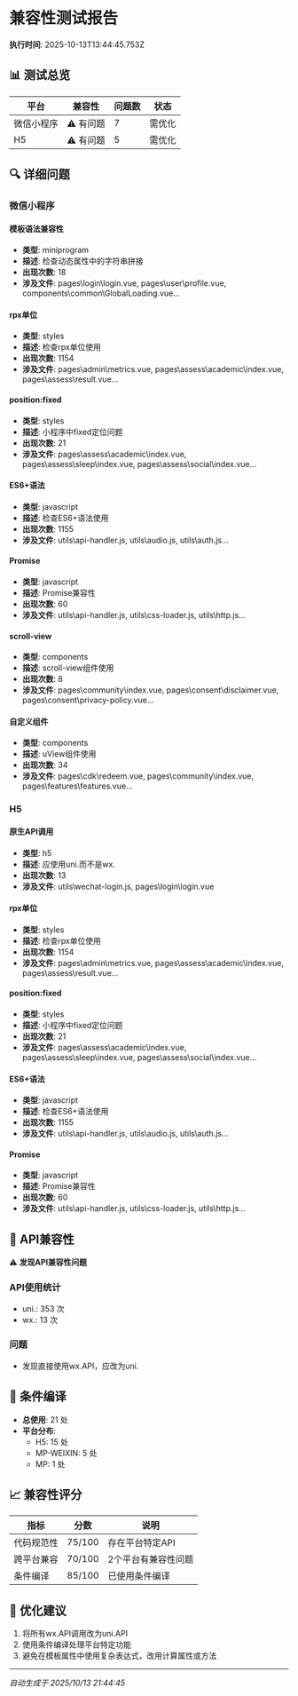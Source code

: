 # 兼容性测试报告

**执行时间**: 2025-10-13T13:44:45.753Z

## 📊 测试总览

| 平台 | 兼容性 | 问题数 | 状态 |
|------|--------|--------|------|
| 微信小程序 | ⚠️ 有问题 | 7 | 需优化 |
| H5 | ⚠️ 有问题 | 5 | 需优化 |

## 🔍 详细问题


### 微信小程序


#### 模板语法兼容性
- **类型**: miniprogram
- **描述**: 检查动态属性中的字符串拼接
- **出现次数**: 18
- **涉及文件**: pages\login\login.vue, pages\user\profile.vue, components\common\GlobalLoading.vue...


#### rpx单位
- **类型**: styles
- **描述**: 检查rpx单位使用
- **出现次数**: 1154
- **涉及文件**: pages\admin\metrics.vue, pages\assess\academic\index.vue, pages\assess\result.vue...


#### position:fixed
- **类型**: styles
- **描述**: 小程序中fixed定位问题
- **出现次数**: 21
- **涉及文件**: pages\assess\academic\index.vue, pages\assess\sleep\index.vue, pages\assess\social\index.vue...


#### ES6+语法
- **类型**: javascript
- **描述**: 检查ES6+语法使用
- **出现次数**: 1155
- **涉及文件**: utils\api-handler.js, utils\audio.js, utils\auth.js...


#### Promise
- **类型**: javascript
- **描述**: Promise兼容性
- **出现次数**: 60
- **涉及文件**: utils\api-handler.js, utils\css-loader.js, utils\http.js...


#### scroll-view
- **类型**: components
- **描述**: scroll-view组件使用
- **出现次数**: 8
- **涉及文件**: pages\community\index.vue, pages\consent\disclaimer.vue, pages\consent\privacy-policy.vue...


#### 自定义组件
- **类型**: components
- **描述**: uView组件使用
- **出现次数**: 34
- **涉及文件**: pages\cdk\redeem.vue, pages\community\index.vue, pages\features\features.vue...



### H5


#### 原生API调用
- **类型**: h5
- **描述**: 应使用uni.而不是wx.
- **出现次数**: 13
- **涉及文件**: utils\wechat-login.js, pages\login\login.vue


#### rpx单位
- **类型**: styles
- **描述**: 检查rpx单位使用
- **出现次数**: 1154
- **涉及文件**: pages\admin\metrics.vue, pages\assess\academic\index.vue, pages\assess\result.vue...


#### position:fixed
- **类型**: styles
- **描述**: 小程序中fixed定位问题
- **出现次数**: 21
- **涉及文件**: pages\assess\academic\index.vue, pages\assess\sleep\index.vue, pages\assess\social\index.vue...


#### ES6+语法
- **类型**: javascript
- **描述**: 检查ES6+语法使用
- **出现次数**: 1155
- **涉及文件**: utils\api-handler.js, utils\audio.js, utils\auth.js...


#### Promise
- **类型**: javascript
- **描述**: Promise兼容性
- **出现次数**: 60
- **涉及文件**: utils\api-handler.js, utils\css-loader.js, utils\http.js...



## 📱 API兼容性

⚠️ **发现API兼容性问题**

### API使用统计
- uni.: 353 次
- wx.: 13 次


### 问题
- 发现直接使用wx.API，应改为uni.


## 🔧 条件编译

- **总使用**: 21 处
- **平台分布**:
  - H5: 15 处
  - MP-WEIXIN: 5 处
  - MP: 1 处

## 📈 兼容性评分

| 指标 | 分数 | 说明 |
|------|------|------|
| 代码规范性 | 75/100 | 存在平台特定API |
| 跨平台兼容 | 70/100 | 2个平台有兼容性问题 |
| 条件编译 | 85/100 | 已使用条件编译 |

## 🔧 优化建议

1. 将所有wx.API调用改为uni.API
2. 使用条件编译处理平台特定功能
3. 避免在模板属性中使用复杂表达式，改用计算属性或方法

---

*自动生成于 2025/10/13 21:44:45*

